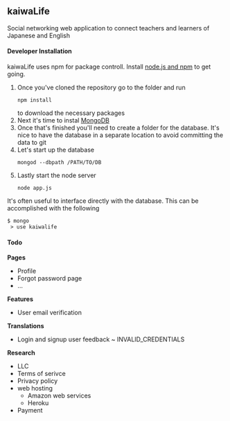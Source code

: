 ## kaiwaLife
Social networking web application to connect teachers and learners of Japanese and English

#### Developer Installation

kaiwaLife uses npm for package controll. Install [node.js and npm](https://docs.npmjs.com/getting-started/installing-node) to get going.

1. Once you've cloned the repository go to the folder and run
   ```
   npm install
   ```
   to download the necessary packages
2. Next it's time to instal [MongoDB](http://docs.mongodb.org/master/installation/)
3. Once that's finished you'll need to create a folder for the database. 
   It's nice to have the database in a separate location to avoid committing the data to git
4. Let's start up the database
   ```
   mongod --dbpath /PATH/TO/DB
   ```
5. Lastly start the node server
   ```
   node app.js
   ```

It's often useful to interface directly with the database.
This can be accomplished with the following
   ```
   $ mongo
   	> use kaiwalife
   ```

#### Todo

**Pages**
- Profile
- Forgot password page
- ...

**Features** 
- User email verification

**Translations**
- Login and signup user feedback ~ INVALID_CREDENTIALS

**Research**
- LLC
- Terms of serivce
- Privacy policy
- web hosting
   - Amazon web services
   - Heroku
- Payment
